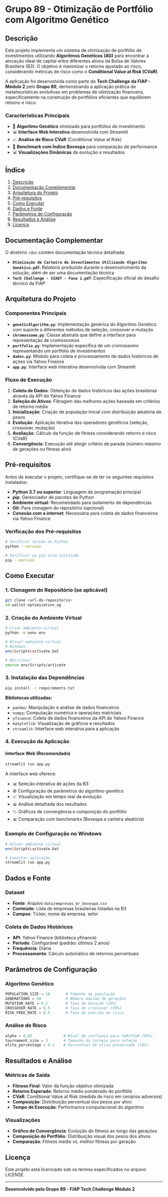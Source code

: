 # Grupo 89 - Otimização de Portfólio com Algoritmo Genético

## Descrição

Este projeto implementa um sistema de otimização de portfólio de investimentos utilizando **Algoritmos Genéticos (AG)** para encontrar a alocação ideal de capital entre diferentes ativos da Bolsa de Valores Brasileira (B3). O objetivo é maximizar o retorno ajustado ao risco, considerando métricas de risco como o **Conditional Value at Risk (CVaR)**.

A aplicação foi desenvolvida como parte do **Tech Challenge da FIAP - Módulo 2** pelo **Grupo 89**, demonstrando a aplicação prática de metaheurísticas evolutivas em problemas de otimização financeira, especificamente na construção de portfólios eficientes que equilibrem retorno e risco.

### Características Principais

- 🧬 **Algoritmo Genético** otimizado para portfólios de investimento
- 📊 **Interface Web Interativa** desenvolvida com Streamlit
- 📈 **Análise de Risco CVaR** (Conditional Value at Risk)
- 🎯 **Benchmark com Índice Bovespa** para comparação de performance
- 📊 **Visualizações Dinâmicas** da evolução e resultados

## Índice

1. [Descrição](#descrição)
2. [Documentação Complementar](#documentação-complementar)
3. [Arquitetura do Projeto](#arquitetura-do-projeto)
4. [Pré-requisitos](#pré-requisitos)
5. [Como Executar](#como-executar)
6. [Dados e Fonte](#dados-e-fonte)
7. [Parâmetros de Configuração](#parâmetros-de-configuração)
8. [Resultados e Análise](#resultados-e-análise)
9. [Licença](#licença)

## Documentação Complementar

O diretório `/doc` contém documentação técnica detalhada:

- **`Otimização de Carteira de Investimentos Utilizando Algoritmo Genético.pdf`**: Relatório produzido durante o desenvolvimento da solução, além de ser uma documentação técnica
- **`Tech Challenge - 5IADT - Fase 2.pdf`**: Especificação oficial do desafio técnico da FIAP

## Arquitetura do Projeto

### Componentes Principais

- **`geneticAlgorithm.py`**: Implementação genérica do Algoritmo Genético com suporte a diferentes métodos de seleção, crossover e mutação
- **`chromossome.py`**: Classe abstrata que define a interface para representação de cromossomos
- **`portfolio.py`**: Implementação específica de um cromossomo representando um portfólio de investimentos
- **`dados.py`**: Módulo para coleta e processamento de dados históricos de ações via Yahoo Finance
- **`app.py`**: Interface web interativa desenvolvida com Streamlit

### Fluxo de Execução

1. **Coleta de Dados**: Obtenção de dados históricos das ações brasileiras através da API do Yahoo Finance
2. **Seleção de Ativos**: Filtragem das melhores ações baseada em critérios de retorno médio
3. **Inicialização**: Criação de população inicial com distribuição aleatória de pesos
4. **Evolução**: Aplicação iterativa dos operadores genéticos (seleção, crossover, mutação)
5. **Avaliação**: Cálculo da função de fitness considerando retorno e risco (CVaR)
6. **Convergência**: Execução até atingir critério de parada (número máximo de gerações ou fitness alvo)

## Pré-requisitos

Antes de executar o projeto, certifique-se de ter os seguintes requisitos instalados:

- **Python 3.7 ou superior**: Linguagem de programação principal
- **pip**: Gerenciador de pacotes do Python
- **Ambiente virtual**: Recomendado para isolamento de dependências
- **Git**: Para clonagem do repositório (opcional)
- **Conexão com a internet**: Necessária para coleta de dados financeiros via Yahoo Finance

### Verificação dos Pré-requisitos

```bash
# Verificar versão do Python
python --version

# Verificar se pip está instalado
pip --version
```

## Como Executar

### 1. Clonagem do Repositório (se aplicável)

```bash
git clone <url-do-repositorio>
cd wallet-optimization_ag
```

### 2. Criação do Ambiente Virtual

```bash
# Criar ambiente virtual
python -m venv env

# Ativar ambiente virtual
# Windows:
env\Scripts\activate.bat

# WSL/Linux:
source env/Scripts/activate
```

### 3. Instalação das Dependências

```bash
pip install -r requirements.txt
```

**Bibliotecas utilizadas:**
- `pandas`: Manipulação e análise de dados financeiros
- `numpy`: Computação numérica e operações matriciais
- `yfinance`: Coleta de dados financeiros da API do Yahoo Finance
- `matplotlib`: Visualização de gráficos e resultados
- `streamlit`: Interface web interativa para a aplicação

### 4. Execução da Aplicação

#### Interface Web (Recomendado)

```bash
streamlit run app.py
```

A interface web oferece:
- 📊 Seleção interativa de ações da B3
- ⚙️ Configuração de parâmetros do algoritmo genético
- 📈 Visualização em tempo real da evolução
- 📊 Análise detalhada dos resultados
- 📉 Gráficos de convergência e composição do portfólio
- 📊 Comparação com benchmarks (Bovespa e carteira aleatória)

### Exemplo de Configuração no Windows

```bash
# Ativar ambiente virtual
env\Scripts\activate.bat

# Executar aplicação
streamlit run app.py
```

## Dados e Fonte

### Dataset
- **Fonte**: Arquivo `data/empresas_br_bovespa.csv`
- **Conteúdo**: Lista de empresas brasileiras listadas na B3
- **Campos**: Ticker, nome da empresa, setor

### Coleta de Dados Históricos
- **API**: Yahoo Finance (biblioteca yfinance)
- **Período**: Configurável (padrão: últimos 2 anos)
- **Frequência**: Diária
- **Processamento**: Cálculo automático de retornos percentuais

## Parâmetros de Configuração

### Algoritmo Genético

```python
POPULATION_SIZE = 10       # Tamanho da população
GENERATIONS = 50           # Número máximo de gerações
MUTATION_RATE = 0.2        # Taxa de mutação (20%)
CROSSOVER_RATE = 0.5       # Taxa de crossover (50%)
RISK_FREE_RATE = 0.5       # Taxa de aversão ao risco
```

### Análise de Risco

```python
alpha = 0.95              # Nível de confiança para VaR/CVaR (95%)
tournament_size = 3       # Tamanho do torneio para seleção
elite_percentage = 0.1    # Percentual de elite preservado (10%)
```

## Resultados e Análise

### Métricas de Saída

- **Fitness Final**: Valor da função objetivo otimizada
- **Retorno Esperado**: Retorno médio ponderado do portfólio
- **CVaR**: Conditional Value at Risk (medida de risco em cenários adversos)
- **Composição**: Distribuição percentual dos pesos por ativo
- **Tempo de Execução**: Performance computacional do algoritmo

### Visualizações

- **Gráfico de Convergência**: Evolução do fitness ao longo das gerações
- **Composição do Portfólio**: Distribuição visual dos pesos dos ativos
- **Comparação**: Fitness médio vs. melhor fitness por geração

## Licença

Este projeto está licenciado sob os termos especificados no arquivo LICENSE.

---

**Desenvolvido pelo Grupo 89 - FIAP Tech Challenge Módulo 2**